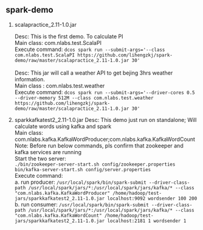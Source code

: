 ## spark-demo

1. scalapractice_2.11-1.0.jar
	
	 Desc: This is the first demo. To calculate PI <br />
	 Main class: com.nlabs.test.ScalaPI <br />
	 Execute command: `dcos spark run --submit-args='--class com.nlabs.test.ScalaPI https://github.com/lihengzkj/spark-demo/raw/master/scalapractice_2.11-1.0.jar 30'`
	 <br /> <br />
	 Desc: This jar will call a weather API to get bejing 3hrs weather information.<br />
	 Main class : com.nlabs.test.weather <br />
	 Execute command: `dcos spark run --submit-args='--driver-cores 0.5 --driver-memory 512M --class com.nlabs.test.weather https://github.com/lihengzkj/spark-demo/raw/master/scalapractice_2.11-1.0.jar 30'`<br />

2. sparkkafkatest2_2.11-1.0.jar
	  Desc: This demo just run on standalone; Will calculate words using kafka and spark <br />
	  Main class: com.nlabs.kafka.KafkaWordProducer;com.nlabs.kafka.KafkaWordCount <br />
	  Note:  Before run below commands, pls confirm that zookeeper and kafka services are running<br />
	  Start the two server:<br />
	        `./bin/zookeeper-server-start.sh config/zookeeper.properties` <br />
	        `bin/kafka-server-start.sh config/server.properties` <br />
	  Execute command: <br />
			a. run producer: `/usr/local/spark/bin/spark-submit --driver-class-path /usr/local/spark/jars/*:/usr/local/spark/jars/kafka/* --class "com.nlabs.kafka.KafkaWordProducer" /home/hadoop/test-jars/sparkkafkatest2_2.11-1.0.jar localhost:9092 wordsender 100 200` <br />
			b. run consumer: `/usr/local/spark/bin/spark-submit --driver-class-path /usr/local/spark/jars/*:/usr/local/spark/jars/kafka/* --class "com.nlabs.kafka.KafkaWordCount" /home/hadoop/test-jars/sparkkafkatest2_2.11-1.0.jar localhost:2181 1 wordsender 1` <br />